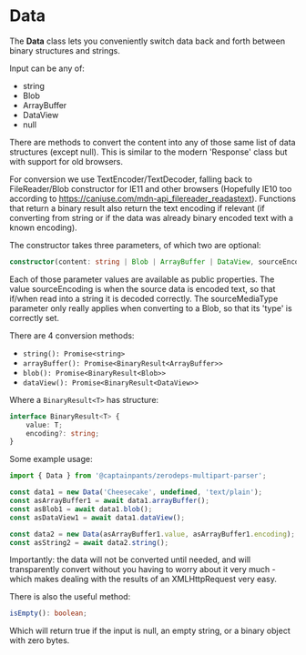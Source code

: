 # Data

The **Data** class lets you conveniently switch data back and forth between binary structures and strings. 

Input can be any of:
- string
- Blob
- ArrayBuffer
- DataView
- null

There are methods to convert the content into any of those same list of data structures (except null). This is similar to the modern 'Response' class but with support for old browsers.

For conversion we use TextEncoder/TextDecoder, falling back to FileReader/Blob constructor for IE11 and other browsers (Hopefully IE10 too according to https://caniuse.com/mdn-api_filereader_readastext). Functions that return a binary result also return the text encoding if relevant (if converting from string or if the data was already binary encoded text with a known encoding).

The constructor takes three parameters, of which two are optional:
```typescript
constructor(content: string | Blob | ArrayBuffer | DataView, sourceEncoding?: string, sourceMediaType?: string);
```

Each of those parameter values are available as public properties. The value sourceEncoding is when the source data is encoded text, so that if/when read into a string it is decoded correctly. The sourceMediaType parameter only really applies when converting to a Blob, so that its 'type' is correctly set.

There are 4 conversion methods:
- `string(): Promise<string>`
- `arrayBuffer(): Promise<BinaryResult<ArrayBuffer>>`
- `blob(): Promise<BinaryResult<Blob>>`
- `dataView(): Promise<BinaryResult<DataView>>`

Where a `BinaryResult<T>` has structure:
```typescript
interface BinaryResult<T> {
    value: T;
    encoding?: string;
}
```

Some example usage:
```typescript
import { Data } from '@captainpants/zerodeps-multipart-parser';

const data1 = new Data('Cheesecake', undefined, 'text/plain');
const asArrayBuffer1 = await data1.arrayBuffer();
const asBlob1 = await data1.blob();
const asDataView1 = await data1.dataView();

const data2 = new Data(asArrayBuffer1.value, asArrayBuffer1.encoding);
const asString2 = await data2.string();
```

Importantly: the data will not be converted until needed, and will transparently convert without you having to worry about it very much - which makes dealing with the results of an XMLHttpRequest very easy.

There is also the useful method:
```typescript
isEmpty(): boolean;
```
Which will return true if the input is null, an empty string, or a binary object with zero bytes.